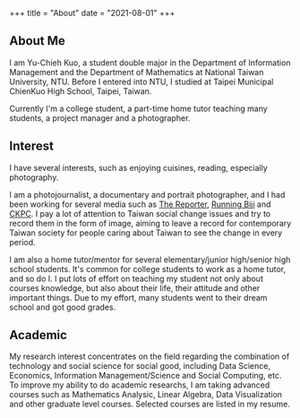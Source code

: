 +++
title = "About"
date = "2021-08-01"
+++


## About Me

I am Yu-Chieh Kuo, a student double major in the Department of Information Management and the 
Department of Mathematics at National Taiwan University, NTU.
Before I entered into NTU, I studied at Taipei Municipal ChienKuo High School, Taipei, Taiwan.

Currently I'm a college student, a part-time home tutor teaching many students, a project manager and a photographer.

## Interest

I have several interests, such as enjoying cuisines, reading, especially photography. 

I am a photojournalist, a documentary and portrait photographer, and I had been working for several
media such as [The Reporter](https://www.twreporter.org), [Running Biji](https://running.biji.co)  and [CKPC](https://www.facebook.com/CKPC.tw).
I pay a lot of attention to Taiwan social change issues and try to record them in the form of image, aiming to leave a record for contemporary Taiwan society for people caring about Taiwan
to see the change in every period.

I am also a home tutor/mentor for several elementary/junior high/senior high school students.
It's common for college students to work as a home tutor, and so do I. I put lots of effort
on teaching my student not only about courses knowledge, but also about their life, their attitude and other important things. Due to my effort, many students went to their dream school and
got good grades.

## Academic

My research interest concentrates on the field regarding the combination of technology and social science for social good, 
including Data Science, Economics, Information Management/Science and Social Computing, etc.
To improve my ability to do academic researchs, I am taking advanced courses such as Mathematics Analysic, Linear Algebra, 
Data Visualization and other graduate level courses. Selected courses are listed in my resume.
